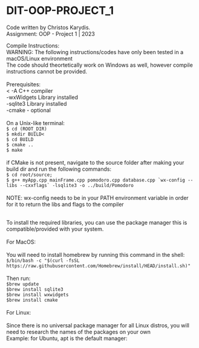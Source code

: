 # DIT-OOP-PROJECT_1 <br>

Code written by Christos Karydis.<br>
Assignment: OOP - Project 1 | 2023<br>

Compile Instructions:<br>
WARNING: The following instructions/codes have only been tested in a macOS/Linux environment <br>
The code should theortetically work on Windows as well, however compile instructions cannot be provided.<br><br>
Prerequisites:<br><
	-A C++ compiler<br>
	-wxWidgets Library installed<br>
  	-sqlite3 Library installed<br>
  	-cmake - optional<br><br>
On a Unix-like terminal:<br>
	``$ cd (ROOT_DIR)``<br>
	``$ mkdir BUILD<``<br>
 	``$ cd BUILD``<br>
  	``$ cmake ..``<br>
   	``$ make``<br><br>
if CMake is not present, navigate to the source folder after making your build dir and run the following commands:<br>
	`$ cd root/source;`<br>
	``$ g++ myApp.cpp mainFrame.cpp pomodoro.cpp database.cpp `wx-config --libs --cxxflags` -lsqlite3 -o ../build/Pomodoro``<br><br>
 	NOTE: wx-config needs to be in your PATH environment variable in order for it to return the libs and flags to the compiler<br>

  <br>To install the required libraries, you can use the package manager this is compatible/provided with your system.<br><br>
  For MacOS:<br>
  <br>You will need to install homebrew by running this command in the shell:<br>
   ``$/bin/bash -c "$(curl -fsSL https://raw.githubusercontent.com/Homebrew/install/HEAD/install.sh)" ``<br>
  <br>Then run:<br>
  ``$brew update``<br>
 ``$brew install sqlite3``<br>
  ``$brew install wxwidgets``<br>
  ``$brew install cmake``<br>
  <br>For Linux:<br>
  <br>Since there is no universal package manager for all Linux distros, you will need to research the names of the packages on your own<br>
  Example: for Ubuntu, apt is the default manager:<br>
  
